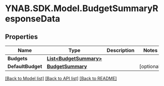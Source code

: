 # YNAB.SDK.Model.BudgetSummaryResponseData

## Properties

Name | Type | Description | Notes
------------ | ------------- | ------------- | -------------
**Budgets** | [**List&lt;BudgetSummary&gt;**](BudgetSummary.md) |  | 
**DefaultBudget** | [**BudgetSummary**](BudgetSummary.md) |  | [optional] 

[[Back to Model list]](../README.md#documentation-for-models) [[Back to API list]](../README.md#documentation-for-api-endpoints) [[Back to README]](../README.md)

